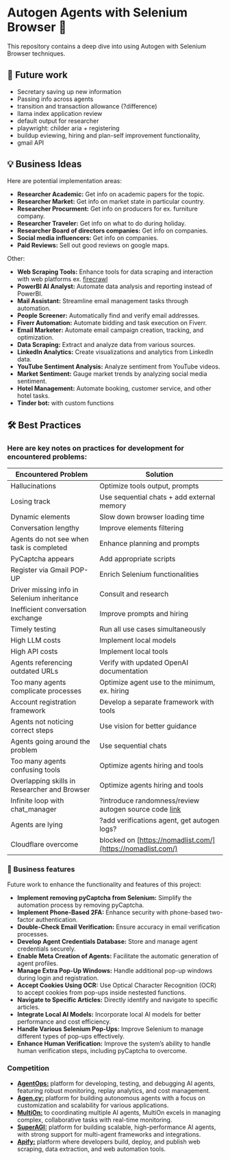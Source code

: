 # Autogen Agents with Selenium Browser 🚀

This repository contains a deep dive into using Autogen with Selenium Browser techniques.

## 🔮 Future work

- Secretary saving up new information
- Passing info across agents
- transition and transaction allowance (?difference)
- llama index application review
- default output for researcher
- playwright: childer aria + registering
- buildup eviewing, hiring and plan-self improvement functionality,
- gmail API

## 💡 Business Ideas

Here are potential implementation areas:

- **Researcher Academic:** Get info on academic papers for the topic.
- **Researcher Market:** Get info on market state in particular country.
- **Researcher Procurment:** Get info on producers for ex. furniture company.
- **Researcher Traveler:** Get info on what to do during holiday.
- **Researcher Board of directors companies:** Get info on companies.
- **Social media influencers:** Get info on companies.
- **Paid Reviews:** Sell out good reviews on google maps.

Other:

- **Web Scraping Tools:** Enhance tools for data scraping and interaction with web platforms ex. [firecrawl](https://www.firecrawl.dev/)
- **PowerBI AI Analyst:** Automate data analysis and reporting instead of PowerBI.
- **Mail Assistant:** Streamline email management tasks through automation.
- **People Screener:** Automatically find and verify email addresses.
- **Fiverr Automation:** Automate bidding and task execution on Fiverr.
- **Email Marketer:** Automate email campaign creation, tracking, and optimization.
- **Data Scraping:** Extract and analyze data from various sources.
- **LinkedIn Analytics:** Create visualizations and analytics from LinkedIn data.
- **YouTube Sentiment Analysis:** Analyze sentiment from YouTube videos.
- **Market Sentiment:** Gauge market trends by analyzing social media sentiment.
- **Hotel Management:** Automate booking, customer service, and other hotel tasks.
- **Tinder bot:** with custom functions

## 🛠️ Best Practices

### Here are key notes on practices for development for encountered problems:

| **Encountered Problem**                      | **Solution**                                                                                             |
| -------------------------------------------- | -------------------------------------------------------------------------------------------------------- |
| Hallucinations                               | Optimize tools output, prompts                                                                           |
| Losing track                                 | Use sequential chats + add external memory                                                               |
| Dynamic elements                             | Slow down browser loading time                                                                           |
| Conversation lengthy                         | Improve elements filtering                                                                               |
| Agents do not see when task is completed     | Enhance planning and prompts                                                                             |
| PyCaptcha appears                            | Add appropriate scripts                                                                                  |
| Register via Gmail POP-UP                    | Enrich Selenium functionalities                                                                          |
| Driver missing info in Selenium inheritance  | Consult and research                                                                                     |
| Inefficient conversation exchange            | Improve prompts and hiring                                                                               |
| Timely testing                               | Run all use cases simultaneously                                                                         |
| High LLM costs                               | Implement local models                                                                                   |
| High API costs                               | Implement local tools                                                                                    |
| Agents referencing outdated URLs             | Verify with updated OpenAI documentation                                                                 |
| Too many agents complicate processes         | Optimize agent use to the minimum, ex. hiring                                                            |
| Account registration framework               | Develop a separate framework with tools                                                                  |
| Agents not noticing correct steps            | Use vision for better guidance                                                                           |
| Agents going around the problem              | Use sequential chats                                                                                     |
| Too many agents confusing tools              | Optimize agents hiring and tools                                                                         |
| Overlapping skills in Researcher and Browser | Optimize agents hiring and tools                                                                         |
| Infinite loop with chat_manager              | ?introduce randomness/review autogen source code [link](https://github.com/microsoft/autogen/issues/108) |
| Agents are lying                             | ?add verifications agent, get autogen logs?                                                              |
| Cloudflare overcome                          | blocked on [https://nomadlist.com/](https://nomadlist.com/)                                              |

### 💼 Business features

Future work to enhance the functionality and features of this project:

- **Implement removing pyCaptcha from Selenium:** Simplify the automation process by removing pyCaptcha.
- **Implement Phone-Based 2FA:** Enhance security with phone-based two-factor authentication.
- **Double-Check Email Verification:** Ensure accuracy in email verification processes.
- **Develop Agent Credentials Database:** Store and manage agent credentials securely.
- **Enable Meta Creation of Agents:** Facilitate the automatic generation of agent profiles.
- **Manage Extra Pop-Up Windows:** Handle additional pop-up windows during login and registration.
- **Accept Cookies Using OCR:** Use Optical Character Recognition (OCR) to accept cookies from pop-ups inside nestested functions.
- **Navigate to Specific Articles:** Directly identify and navigate to specific articles.
- **Integrate Local AI Models:** Incorporate local AI models for better performance and cost efficiency.
- **Handle Various Selenium Pop-Ups:** Improve Selenium to manage different types of pop-ups effectively.
- **Enhance Human Verification:** Improve the system’s ability to handle human verification steps, including pyCaptcha to overcome.

### Competition

- [**AgentOps:**](https://www.agentops.ai) platform for developing, testing, and debugging AI agents, featuring robust monitoring, replay analytics, and cost management​.
- [**Agen.cy:**](https://www.agen.cy/) platform for building autonomous agents with a focus on customization and scalability for various applications.
- [**MultiOn:**](https://www.multion.ai/) to coordinating multiple AI agents, MultiOn excels in managing complex, collaborative tasks with real-time monitoring.
- [**SuperAGI:**](https://superagi.com/) platform for building scalable, high-performance AI agents, with strong support for multi-agent frameworks and integrations.
- [**Apify:**](https://apify.com/) platform where developers build, deploy, and publish web scraping, data extraction, and web automation tools.
